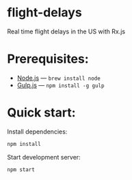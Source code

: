# flight-delays
Real time flight delays in the US with Rx.js

# Prerequisites:

- [Node.js](https://nodejs.org/en/) — `brew install node`
- [Gulp.js](http://gulpjs.com/) — `npm install -g gulp`

# Quick start:

Install dependencies:

```bash
npm install
```

Start development server:

```bash
npm start
```
